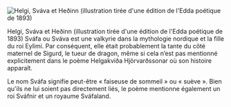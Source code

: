 ![Helgi, Sváva et Heðinn (illustration tirée d'une édition de l'Edda poétique de 1893)](https://commons.wikimedia.org/wiki/File:Ed0027.jpg?uselang=fr)

Helgi, Sváva et Heðinn (illustration tirée d'une édition de l'Edda poétique de 1893)
Sváfa ou Sváva est une valkyrie dans la mythologie nordique et la fille du roi Eylimi. Par conséquent, elle était probablement la tante du côté maternel de Sigurd, le tueur de dragon, même si cela n’est pas mentionné explicitement dans le poème Helgakviða Hjörvarðssonar où son histoire apparaît.

Le nom Sváfa signifie peut-être « faiseuse de sommeil » ou « suève ». Bien qu'ils ne lui soient pas directement liés, le poème mentionne également un roi Sváfnir et un royaume Sváfaland.
